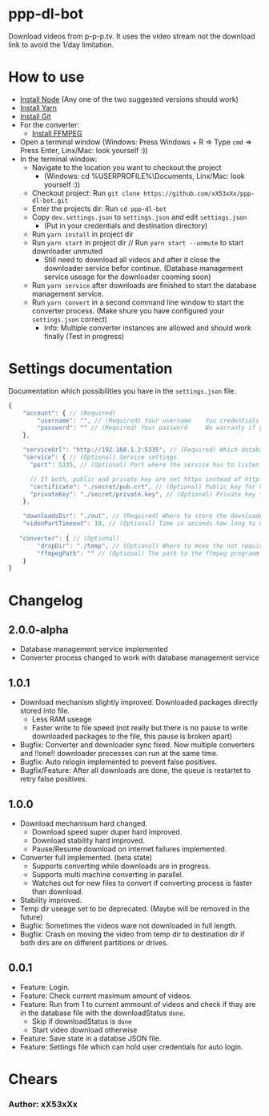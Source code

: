 # ppp-dl-bot
Download videos from p-p-p.tv. It uses the video stream not the download link to avoid the 1/day limitation.

# How to use
 - [Install Node](https://nodejs.org/) (Any one of the two suggested versions should work)
 - [Install Yarn](https://classic.yarnpkg.com/en/docs/install/)
 - [Install Git](https://www.linode.com/docs/development/version-control/how-to-install-git-on-linux-mac-and-windows/)
 - For the converter:
   - [Install FFMPEG](https://www.ffmpeg.org/download.html)
 - Open a terminal window (Windows: Press Windows + R => Type `cmd` => Press Enter, Linx/Mac: look yourself :))
 - In the terminal window:
    -  Navigate to the location you want to checkout the project
       -  (Windows: cd %USERPROFILE%\Documents, Linx/Mac: look yourself :))
    -  Checkout project: Run `git clone https://github.com/xX53xXx/ppp-dl-bot.git`
    -  Enter the projects dir: Run `cd ppp-dl-bot`
    -  Copy `dev.settings.json` to `settings.json` and edit `settings.json`
       -  (Put in your credentials and destination directory)
    -  Run `yarn install` in project dir
    -  Run `yarn start` in project dir // Run `yarn start --unmute` to start downloader unmuted
       -  Still need to download all videos and after it close the downloader service befor continue. (Database management service useage for the downloader cooming soon)
    -  Run `yarn service` after downloads are finished to start the database management service.
    -  Run `yarn convert` in a second command line window to start the converter process. (Make shure you have configured your `settings.json` correct)
       -  Info: Multiple converter instances are allowed and should work finally (Test in progress)

# Settings documentation
Documentation which possibilities you have in the `settings.json` file.
```js
{
    "account": { // (Required)
        "username": "", // (Required) Your username    You credentials are save if you use my code. You can look through the code, there is no backdor or sth. like that.
        "password": "" // (Required) Your password     No warranty if you use code from a fork. Take care not to push your credentials. settings.json is per default in .gitignore
    },

    "serviceUrl": "http://192.168.1.2:5335", // (Required) Which database management service to use. (one of the in ethernet accessible ip addresse the service prints on start)
    "service": { // (Optional) Service settings
      "port": 5335, // (Optional) Port where the service has to listen on, default is 5335

      // If both, public and private key are set https instead of http will be used.
      "certificate": "./secret/pub.crt", // (Optional) Public key for https useage instead of http (may be a file path or the file content as string)
      "privateKey": "./secret/private.key", // (Optional) Private key for https useage instead of http (may be a file path or the file content as string)
    },

    "downloadsDir": "./out", // (Required) Where to store the downloaded files
    "videoPartTimeout": 10, // (Optional) Time in seconds how long to wait for the initial video stream befor the video gets the status 'broken' and the download continues with the next
   
   "converter": { // (Optional)
        "dropDir": "./temp", // (Optional) Where to move the not required files after converting process. If null, the files will be deleted.
        "ffmpegPath": "" // (Optional) The path to the ffmpeg programm on your system. If not set, that one in the PATH env var will be used.
    }
}
```

# Changelog
## 2.0.0-alpha
  - Database management service implemented
  - Converter process changed to work with database management service
## 1.0.1
  - Download mechanism slightly improved. Downloaded packages directly stored into file.
    - Less RAM useage
    - Faster write to file speed (not really but there is no pause to write downloaded packages to the file, this pause is broken apart)
  - Bugfix: Converter and downloader sync fixed. Now multiple converters and !!one!! downloader processes can run at the same time.
  - Bugfix: Auto relogin implemented to prevent false positives.
  - Bugfix/Feature: After all downloads are done, the queue is restartet to retry false positives.
  
## 1.0.0
- Download mechanisum hard changed.
  - Download speed super duper hard improved.
  - Download stability hard improved.
  - Pause/Resume download on internet failures implemented.
- Converter full implemented. (beta state)
  - Supports converting while downloads are in progress.
  - Supports multi machine converting in parallel.
  - Watches out for new files to convert if converting process is faster than download.
- Stability improved.
- Temp dir useage set to be deprecated. (Maybe will be removed in the future)
- Bugfix: Sometimes the videos ware not downloaded in full length.
- Bugfix: Crash on moving the video from temp dir to destination dir if both dirs are on different partitions or drives.
  
## 0.0.1
- Feature: Login.
- Feature: Check current maximum amount of videos.
- Feature: Run from 1 to current ammount of videos and check if thay are in the database file with the downloadStatus `done`.
  - Skip if downloadStatus is `done`
  - Start video download otherwise
- Feature: Save state in a databse JSON file.
- Feature: Settings file which can hold user credentials for auto login.

# Chears
### Author: xX53xXx
